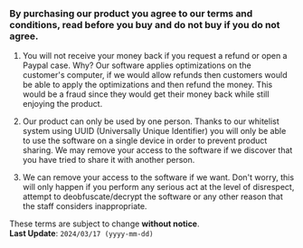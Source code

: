 ### By purchasing our product you agree to our terms and conditions, read before you buy and do not buy if you do not agree.

1. You will not receive your money back if you request a refund or open a Paypal case. Why? Our software applies optimizations on the customer's computer, if we would allow refunds then customers would be able to apply the optimizations and then refund the money. This would be a fraud since they would get their money back while still enjoying the product.

2. Our product can only be used by one person. Thanks to our whitelist system using UUID (Universally Unique Identifier) you will only be able to use the software on a single device in order to prevent product sharing. We may remove your access to the software if we discover that you have tried to share it with another person.

3. We can remove your access to the software if we want. Don't worry, this will only happen if you perform any serious act at the level of disrespect, attempt to deobfuscate/decrypt the software or any other reason that the staff considers inappropriate.

These terms are subject to change __without notice__.
<br>**Last Update**: `2024/03/17 (yyyy-mm-dd)`
